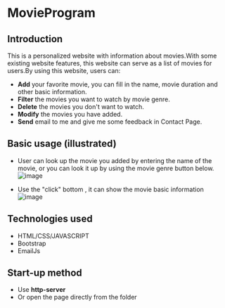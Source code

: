 # MovieProgram

## Introduction
This is a personalized website with information about movies.With some existing website features, this website can serve as a list of movies for users.By using this website, users can:
- **Add** your favorite movie, you can fill in the name, movie duration and other basic information.
- **Filter** the movies you want to watch by movie genre.
- **Delete** the movies you don't want to watch.
- **Modify** the movies you have added.
- **Send** email to me and give me some feedback in Contact Page.

## Basic usage (illustrated)
- User can look up the movie you added by entering the name of the movie, or you can look it up by using the movie genre button below.
![image](https://user-images.githubusercontent.com/50935437/151246953-368b94e6-c71b-422d-8649-0a372dd2e5ea.png)

- Use the "click" bottom , it can show the movie basic information 
![image](https://user-images.githubusercontent.com/50935437/151247206-fbc90448-c007-4b10-9465-014ccd9da9c7.png)

## Technologies used
- HTML/CSS/JAVASCRIPT
- Bootstrap
- EmailJs

## Start-up method
- Use **http-server**
- Or open the page directly from the folder
